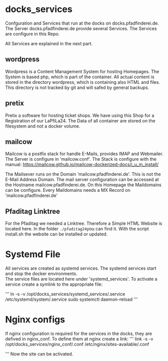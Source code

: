 # docks_services
Confguration and Services that run at the docks on docks.pfadfinderei.de.
The Server docks.pfadfinderei.de provide several Services. 
The Services are configure in this Repo.

All Services are explained in the next part.

## wordpress

Wordpress is a Content Management System for hosting Homepages.
The System is based php, which is part of the container.
All actual content is stored in the directory wordpress, which is containing also HTML and files.
This directory is not tracked by git and will safed by general backups.

## pretix

Pretix a software for hosting ticket shops. We have using this Shop for a Registration of our LaPfiLa24. 
The Data of all container are stored on the filesystem and not a docker volume. 

## mailcow

Mailcow is a postfix stack for handle E-Mails, provides IMAP and Webmailer.
The Server is configure in 'mailcow.conf'.
The Stack is configure with the manual: https://mailcow.github.io/mailcow-dockerized-docs/i_u_m_install/

The Mailsever runs on the Domain 'mailcow.pfadfinderei.de'. This is not the E-Mail Address Domain.
The mail server configuration can be accessed at the Hostname mailcow.pfadfinderei.de.
On this Homepage the Maildomains can be configure. 
Every Maildomains needs a MX Record on 'mailcow.pfadfinderei.de'

## Pfaditag Linktree

For the Pfaditag we needed a Linktree.
Therefore a Simple HTML Website is located here. 
In the folder ```./pfaditag24```you can find it. 
With the script install.sh the website can be installed or updated.

# Systemd File

All services are created as systemd services.
The systemd services start and stop the docker environments.  
The service files are located here under 'systemd_services'. To activate a service create a symlink to the appropriate file:

'''
ln -s -v /opt/docks_services/systemd_services/<service>.service /etc/systemd/system/<service>.service
sudo systemctl daemon-reload
'''

# Nginx configs

If nginx configuration is required for the services in the docks, they are defived in nginx_conf. 
To define them at nginx create a link:
'''
 link -s -v /opt/docks_services/nginx_conf/<name>.conf /etc/nginx/sites-available/<name>.conf

'''
Now the site can be activated.
